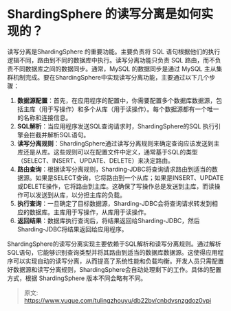 # ShardingSphere 的读写分离是如何实现的？

读写分离是ShardingSphere 的重要功能。主要负责将 SQL 语句根据他们的执行逻辑不同，路由到不同的数据库中执行。读写分离功能只负责 SQL 路由，而不负责不同数据库之间的数据同步。通常，MySQL 的数据同步是通过 MySQL 主从集群机制完成。要在ShardingSphere中实现读写分离功能，主要通过以下几个步骤：

1. **数据源配置**：首先，在应用程序的配置中，你需要配置多个数据库数据源，包括主库（用于写操作）和多个从库（用于读操作）。每个数据源都有一个唯一的名称和连接信息。
2. **SQL解析**：当应用程序发送SQL查询请求时，ShardingSphere的SQL 执行引擎会拦截并解析SQL语句。
3. **读写分离规则**：ShardingSphere通过读写分离规则来确定查询应该发送到主库还是从库。这些规则可以在配置文件中定义，通常基于SQL的类型（SELECT、INSERT、UPDATE、DELETE）来决定路由。
4. **路由查询**：根据读写分离规则，Sharding-JDBC将查询请求路由到适当的数据源。如果是SELECT查询，它将路由到一个从库；如果是INSERT、UPDATE或DELETE操作，它将路由到主库。这确保了写操作总是发送到主库，而读操作可以发送到从库，以分担主库的负载。
5. **执行查询**：一旦确定了目标数据源，Sharding-JDBC会将查询请求转发到相应的数据库。主库用于写操作，从库用于读操作。
6. **返回结果**：数据库执行查询后，将结果返回给Sharding-JDBC，然后Sharding-JDBC将结果返回给应用程序。

ShardingSphere的读写分离实现主要依赖于SQL解析和读写分离规则。通过解析SQL语句，它能够识别查询类型并将其路由到适当的数据库数据源。这使得应用程序可以实现自动的读写分离，从而提高了系统性能和负载均衡。开发人员只需配置好数据源和读写分离规则，ShardingSphere会自动处理剩下的工作。具体的配置方式，根据 ShardingSphere 版本不同会略有不同。


> 原文: <https://www.yuque.com/tulingzhouyu/db22bv/cnbdvsnzgdoz0vpi>